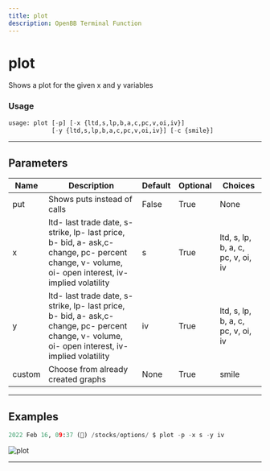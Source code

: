 ```yaml
---
title: plot
description: OpenBB Terminal Function
---
```


# plot

Shows a plot for the given x and y variables

### Usage

```python
usage: plot [-p] [-x {ltd,s,lp,b,a,c,pc,v,oi,iv}]
            [-y {ltd,s,lp,b,a,c,pc,v,oi,iv}] [-c {smile}]
```

---

## Parameters

| Name | Description | Default | Optional | Choices |
| ---- | ----------- | ------- | -------- | ------- |
| put | Shows puts instead of calls | False | True | None |
| x | ltd- last trade date, s- strike, lp- last price, b- bid, a- ask,c- change, pc- percent change, v- volume, oi- open interest, iv- implied volatility | s | True | ltd, s, lp, b, a, c, pc, v, oi, iv |
| y | ltd- last trade date, s- strike, lp- last price, b- bid, a- ask,c- change, pc- percent change, v- volume, oi- open interest, iv- implied volatility | iv | True | ltd, s, lp, b, a, c, pc, v, oi, iv |
| custom | Choose from already created graphs | None | True | smile |


---

## Examples

```python
2022 Feb 16, 09:37 (🦋) /stocks/options/ $ plot -p -x s -y iv
```
![plot](https://user-images.githubusercontent.com/46355364/154287325-97de8945-a44c-418d-9e88-5123ee70469f.png)

---
